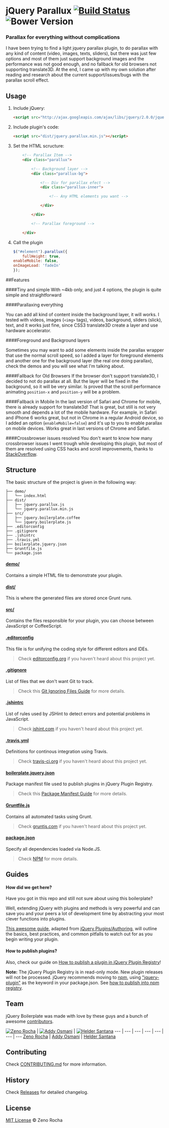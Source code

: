# jQuery Parallux [![Build Status](https://secure.travis-ci.org/jquery-boilerplate/jquery-boilerplate.svg?branch=master)](https://travis-ci.org/jquery-boilerplate/jquery-boilerplate) ![Bower Version](https://badge.fury.io/bo/jquery-boilerplate.svg)

### Parallax for everything without complications

I have been trying to find a light jquery parallax plugin, to do parallax with any kind of content (video, images, texts, sliders), but there was just few options and most of them just support background images and the performance was not good enough, and no fallback for old browsers not supporting translate3D. At the end, I came up with my own solution after reading and research about the current support/issues/bugs with the parallax scroll effect.

## Usage

1. Include jQuery:

	```html
	<script src="http://ajax.googleapis.com/ajax/libs/jquery/2.0.0/jquery.min.js"></script>
	```

2. Include plugin's code:

	```html
	<script src="dist/jquery.parallux.min.js"></script>
	```

3. Set the HTML scructure:

	```html
		<!-- Parallax Item -->
		<div class="parallux">

			<!-- Background layer -->
			<div class="parallux-bg">

				<!-- Div for parallax efect -->
				<div class="parallux-inner">

					<!-- Any HTML elements you want -->

				</div>

			</div>

			<!-- Parallax foreground -->

		</div> 
	```

4. Call the plugin

	```javascript
	$("#element").parallux({
		fullHeight: true,
    enableMobile: false,
    onImageLoad: 'fadeIn'
	});
	```

##Features

####Tiny and simple
With ~4kb only, and just 4 options, the plugin is quite simple and straightforward

####Parallaxing everything

You can add all kind of content inside the background layer, it will works. I tested with videos, images (`<img>` tags), videos, background, sliders (slick), text, and it works just fine, since CSS3 translate3D create a layer and use hardware accelerator.

####Foreground and Background layers

Sometimes you may want to add some elements inside the parallax wrapper that use the normal scroll speed, so I added a layer for foreground elements and another one for the background layer (the real one doing parallax), check the demos and you will see what I'm talking about.

####Fallback for Old Browsers
If the browser don't support translate3D, I decided to not do parallax at all. But the layer will be fixed in the background, so it will be very similar. Is proved that the scroll performance animating `position-x` and `position-y` will be a problem.

####Fallback in Mobile
In the last version of Safari and Chrome for mobile, there is already support for translate3d! That is great, but still is not very smooth and depends a lot of the mobile hardware. For example, in Safari and iPhone 6 works great, but not in Chrome in a regular Android device, so I added an option (`enableMobile=false`) and it's up to you to enable parallax on mobile devices. Works great in last versions of Chrome and Safari.

####Crossbrowser issues resolved
You don't want to know how many crossbrowser issues I went trough while developing this plugin, but most of them are resolved using CSS hacks and scroll improvements, thanks to [StackOverflow](stackoverflow.com/users/670377/tom-sarduy). 

## Structure

The basic structure of the project is given in the following way:

```
├── demo/
│   └── index.html
├── dist/
│   ├── jquery.parallux.js
│   └── jquery.parallux.min.js
├── src/
│   ├── jquery.boilerplate.coffee
│   └── jquery.boilerplate.js
├── .editorconfig
├── .gitignore
├── .jshintrc
├── .travis.yml
├── boilerplate.jquery.json
├── Gruntfile.js
└── package.json
```

#### [demo/](https://github.com/jquery-boilerplate/boilerplate/tree/master/demo)

Contains a simple HTML file to demonstrate your plugin.

#### [dist/](https://github.com/jquery-boilerplate/boilerplate/tree/master/dist)

This is where the generated files are stored once Grunt runs.

#### [src/](https://github.com/jquery-boilerplate/boilerplate/tree/master/src)

Contains the files responsible for your plugin, you can choose between JavaScript or CoffeeScript.

#### [.editorconfig](https://github.com/jquery-boilerplate/boilerplate/tree/master/.editorconfig)

This file is for unifying the coding style for different editors and IDEs.

> Check [editorconfig.org](http://editorconfig.org) if you haven't heard about this project yet.

#### [.gitignore](https://github.com/jquery-boilerplate/boilerplate/tree/master/.gitignore)

List of files that we don't want Git to track.

> Check this [Git Ignoring Files Guide](https://help.github.com/articles/ignoring-files) for more details.

#### [.jshintrc](https://github.com/jquery-boilerplate/boilerplate/tree/master/.jshintrc)

List of rules used by JSHint to detect errors and potential problems in JavaScript.

> Check [jshint.com](http://jshint.com/about/) if you haven't heard about this project yet.

#### [.travis.yml](https://github.com/jquery-boilerplate/boilerplate/tree/master/.travis.yml)

Definitions for continous integration using Travis.

> Check [travis-ci.org](http://about.travis-ci.org/) if you haven't heard about this project yet.

#### [boilerplate.jquery.json](https://github.com/jquery-boilerplate/boilerplate/tree/master/boilerplate.jquery.json)

Package manifest file used to publish plugins in jQuery Plugin Registry.

> Check this [Package Manifest Guide](http://plugins.jquery.com/docs/package-manifest/) for more details.

#### [Gruntfile.js](https://github.com/jquery-boilerplate/boilerplate/tree/master/Gruntfile.js)

Contains all automated tasks using Grunt.

> Check [gruntjs.com](http://gruntjs.com) if you haven't heard about this project yet.

#### [package.json](https://github.com/jquery-boilerplate/boilerplate/tree/master/package.json)

Specify all dependencies loaded via Node.JS.

> Check [NPM](https://npmjs.org/doc/json.html) for more details.

## Guides

#### How did we get here?

Have you got in this repo and still not sure about using this boilerplate?

Well, extending jQuery with plugins and methods is very powerful and can save you and your peers a lot of development time by abstracting your most clever functions into plugins.

[This awesome guide](https://github.com/jquery-boilerplate/boilerplate/wiki/How-did-we-get-here%3F), adapted from [jQuery Plugins/Authoring](http://docs.jquery.com/Plugins/Authoring), will outline the basics, best practices, and common pitfalls to watch out for as you begin writing your plugin.

#### How to publish plugins?

Also, check our guide on [How to publish a plugin in jQuery Plugin Registry](https://github.com/jquery-boilerplate/boilerplate/wiki/How-to-publish-a-plugin-in-jQuery-Plugin-Registry
)!

**Note:** The jQuery Plugin Registry is in read-only mode. New plugin releases will not be processed.
jQuery recommends moving to [npm](https://www.npmjs.com/), using ["jquery-plugin"](https://www.npmjs.com/browse/keyword/jquery-plugin) as the keyword in your package.json. See [how to publish into npm registry](https://gist.github.com/coolaj86/1318304).

## Team

jQuery Boilerplate was made with love by these guys and a bunch of awesome [contributors](https://github.com/jquery-boilerplate/boilerplate/graphs/contributors).

[![Zeno Rocha](http://gravatar.com/avatar/e190023b66e2b8aa73a842b106920c93?s=70)](http://zenorocha.com) | [![Addy Osmani](http://gravatar.com/avatar/96270e4c3e5e9806cf7245475c00b275?s=70)](http://addyosmani.com) | [![Helder Santana](http://gravatar.com/avatar/63fb620ee7d14fc91030d4349d189b3e?s=70)](http://heldr.com)
--- | --- | --- | --- | --- | --- | ---
[Zeno Rocha](http://zenorocha.com) | [Addy Osmani](http://addyosmani.com) | [Helder Santana](http://heldr.com)

## Contributing

Check [CONTRIBUTING.md](https://github.com/jquery-boilerplate/boilerplate/blob/master/CONTRIBUTING.md) for more information.

## History

Check [Releases](https://github.com/jquery-boilerplate/jquery-boilerplate/releases) for detailed changelog.

## License

[MIT License](http://zenorocha.mit-license.org/) © Zeno Rocha

